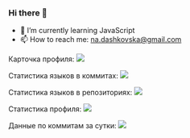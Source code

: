 ### Hi there 👋


- 🌱 I’m currently learning JavaScript
- 📫 How to reach me: na.dashkovska@gmail.com

<!--
**NatashaDashkovska/NatashaDashkovska** is a ✨ _special_ ✨ repository because its `README.md` (this file) appears on your GitHub profile.

Here are some ideas to get you started:

- 🔭 I’m currently working on ...
- 🌱 I’m currently learning ...
- 👯 I’m looking to collaborate on ...
- 🤔 I’m looking for help with ...
- 💬 Ask me about ...
- 📫 How to reach me: ...
- 😄 Pronouns: ...
- ⚡ Fun fact: ...
-->

Карточка профиля: 
![](https://github-profile-summary-cards.vercel.app/api/cards/profile-details?NatashaDashkovska=daniilshat&theme=solarized_dark)

Статистика языков в коммитах:
![](https://github-profile-summary-cards.vercel.app/api/cards/most-commit-language?NatashaDashkovska=daniilshat&theme=solarized_dark)

Статистика языков в репозиториях:
![](https://github-profile-summary-cards.vercel.app/api/cards/repos-per-language?NatashaDashkovska=daniilshat&theme=solarized_dark)

Статистика профиля:
![](https://github-profile-summary-cards.vercel.app/api/cards/stats?NatashaDashkovska=daniilshat&theme=solarized_dark)

Данные по коммитам за сутки:
![](https://github-profile-summary-cards.vercel.app/api/cards/productive-time?NatashaDashkovska=daniilshat&theme=solarized_dark)
